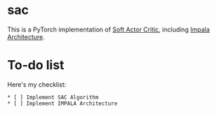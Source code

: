 # sac

This is a PyTorch implementation of [Soft Actor Critic](https://arxiv.org/abs/1801.01290), including [Impala Architecture](https://arxiv.org/abs/1802.01561).

# To-do list

Here's my checklist:

    * [ ] Implement SAC Algorithm
    * [ ] Implement IMPALA Architecture